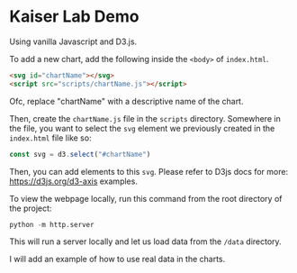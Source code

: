 # Kaiser Lab Demo

Using vanilla Javascript and D3.js.


To add a new chart, add the following inside the `<body>` of `index.html`.

```html
<svg id="chartName"></svg>
<script src="scripts/chartName.js"></script>
```

Ofc, replace "chartName" with a descriptive name of the chart.

Then, create the `chartName.js` file in the `scripts` directory. Somewhere in the file, you want to select the `svg` element we previously created in the `index.html` file like so:

```javascript
const svg = d3.select("#chartName")
```

Then, you can add elements to this `svg`. Please refer to D3js docs for more: https://d3js.org/d3-axis examples.

To view the webpage locally, run this command from the root directory of the project:
```python
python -m http.server
```
This will run a server locally and let us load data from the `/data` directory.

I will add an example of how to use real data in the charts.

